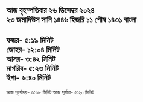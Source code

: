 আজ বৃহস্পতিবার
২৬ ডিসেম্বর ২০২৪   
২৩ জমাদিউস সানি ১৪৪৬ হিজরি 
১১ পৌষ ১৪৩১ বাংলা       
-------------------      
ফজর- ৫:১৯ মিনিট      
জোহর- ১২:০৪ মিনিট      
আসর- ৩:৪২ মিনিট      
মাগরিব- ৫:২৩ মিনিট     
ইশা- ৬:৪০ মিনিট     
--------------------      
আজ সূর্যোদয়- ৬:৩৮ মিনিট
আজ সূর্যাস্ত- ৫:২০ মিনিট
